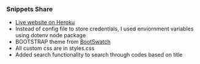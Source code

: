### Snippets Share

- [Live website on Heroku](https://snippetsshare.herokuapp.com/)
- Instead of config file to store credentials, I used enviornment variables using dotenv node package
- BOOTSTRAP theme from [BootSwatch](https://bootswatch.com/)
- All custom css are in styles.css
- Added search functionality to search through codes based on title